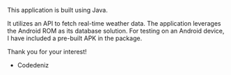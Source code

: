 This application is built using Java.

It utilizes an API to fetch real-time weather data.
The application leverages the Android ROM as its database solution.
For testing on an Android device, I have included a pre-built APK in the package.

Thank you for your interest!

- Codedeniz

